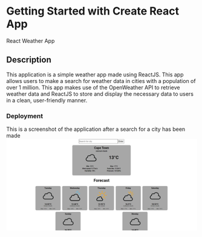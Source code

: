 # Getting Started with Create React App

React Weather App

## Description

This application is a simple weather app made using ReactJS. This app allows users to make a search for weather data in cities with a population of over 1 million. This app makes use of the OpenWeather API to retrieve weather data and ReactJS to store and display the necessary data to users in a clean, user-friendly manner.

### Deployment

This is a screenshot of the application after a search for a city has been made ![Result of searching for "Cape Town" using the app](./public/icons/screenshot.PNG)
